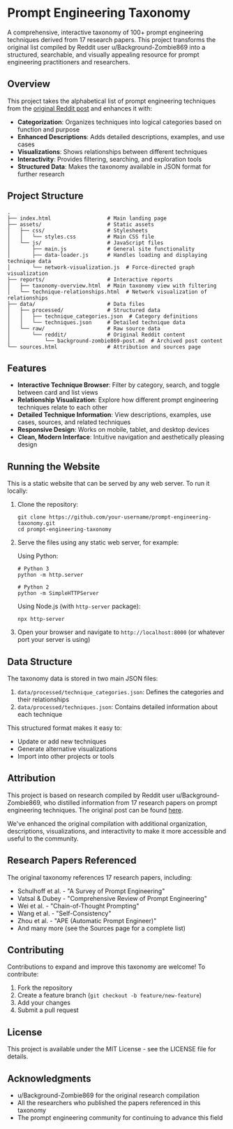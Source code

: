 # Prompt Engineering Taxonomy

A comprehensive, interactive taxonomy of 100+ prompt engineering techniques derived from 17 research papers. This project transforms the original list compiled by Reddit user u/Background-Zombie869 into a structured, searchable, and visually appealing resource for prompt engineering practitioners and researchers.

## Overview

This project takes the alphabetical list of prompt engineering techniques from the [original Reddit post](https://www.reddit.com/r/ChatGPTPro/comments/1k4iykr/i_distilled_17_research_papers_into_a_taxonomy_of/) and enhances it with:

- **Categorization**: Organizes techniques into logical categories based on function and purpose
- **Enhanced Descriptions**: Adds detailed descriptions, examples, and use cases
- **Visualizations**: Shows relationships between different techniques
- **Interactivity**: Provides filtering, searching, and exploration tools
- **Structured Data**: Makes the taxonomy available in JSON format for further research

## Project Structure

```
.
├── index.html                  # Main landing page
├── assets/                     # Static assets
│   ├── css/                    # Stylesheets
│   │   └── styles.css          # Main CSS file
│   └── js/                     # JavaScript files
│       ├── main.js             # General site functionality
│       ├── data-loader.js      # Handles loading and displaying technique data
│       └── network-visualization.js  # Force-directed graph visualization
├── reports/                    # Interactive reports
│   ├── taxonomy-overview.html  # Main taxonomy view with filtering
│   └── technique-relationships.html  # Network visualization of relationships
├── data/                       # Data files
│   ├── processed/              # Structured data
│   │   ├── technique_categories.json  # Category definitions
│   │   └── techniques.json     # Detailed technique data
│   └── raw/                    # Raw source data
│       └── reddit/             # Original Reddit content
│           └── background-zombie869-post.md  # Archived post content
└── sources.html                # Attribution and sources page
```

## Features

- **Interactive Technique Browser**: Filter by category, search, and toggle between card and list views
- **Relationship Visualization**: Explore how different prompt engineering techniques relate to each other
- **Detailed Technique Information**: View descriptions, examples, use cases, sources, and related techniques
- **Responsive Design**: Works on mobile, tablet, and desktop devices
- **Clean, Modern Interface**: Intuitive navigation and aesthetically pleasing design

## Running the Website

This is a static website that can be served by any web server. To run it locally:

1. Clone the repository:
   ```
   git clone https://github.com/your-username/prompt-engineering-taxonomy.git
   cd prompt-engineering-taxonomy
   ```

2. Serve the files using any static web server, for example:

   Using Python:
   ```
   # Python 3
   python -m http.server
   
   # Python 2
   python -m SimpleHTTPServer
   ```

   Using Node.js (with `http-server` package):
   ```
   npx http-server
   ```

3. Open your browser and navigate to `http://localhost:8000` (or whatever port your server is using)

## Data Structure

The taxonomy data is stored in two main JSON files:

1. `data/processed/technique_categories.json`: Defines the categories and their relationships
2. `data/processed/techniques.json`: Contains detailed information about each technique

This structured format makes it easy to:
- Update or add new techniques
- Generate alternative visualizations
- Import into other projects or tools

## Attribution

This project is based on research compiled by Reddit user u/Background-Zombie869, who distilled information from 17 research papers on prompt engineering techniques. The original post can be found [here](https://www.reddit.com/r/ChatGPTPro/comments/1k4iykr/i_distilled_17_research_papers_into_a_taxonomy_of/).

We've enhanced the original compilation with additional organization, descriptions, visualizations, and interactivity to make it more accessible and useful to the community.

## Research Papers Referenced

The original taxonomy references 17 research papers, including:

- Schulhoff et al. - "A Survey of Prompt Engineering"
- Vatsal & Dubey - "Comprehensive Review of Prompt Engineering"
- Wei et al. - "Chain-of-Thought Prompting"
- Wang et al. - "Self-Consistency"
- Zhou et al. - "APE (Automatic Prompt Engineer)"
- And many more (see the Sources page for a complete list)

## Contributing

Contributions to expand and improve this taxonomy are welcome! To contribute:

1. Fork the repository
2. Create a feature branch (`git checkout -b feature/new-feature`)
3. Add your changes
4. Submit a pull request

## License

This project is available under the MIT License - see the LICENSE file for details.

## Acknowledgments

- u/Background-Zombie869 for the original research compilation
- All the researchers who published the papers referenced in this taxonomy
- The prompt engineering community for continuing to advance this field